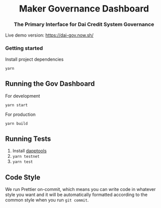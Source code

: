 <h1 align="center">
Maker Governance Dashboard
</h1>

<h3 align="center">
The Primary Interface for Dai Credit System Governance
</h3>

Live demo version: https://dai-gov.now.sh/

### Getting started

Install project dependencies

```
yarn
```

## Running the Gov Dashboard

For development

```
yarn start
```

For production

```
yarn build
```

## Running Tests

1.  Install [dapptools](https://dapp.tools/)
1.  `yarn testnet`
1.  `yarn test`

## Code Style

We run Prettier on-commit, which means you can write code in whatever style you want and it will be automatically formatted according to the common style when you run `git commit`.
